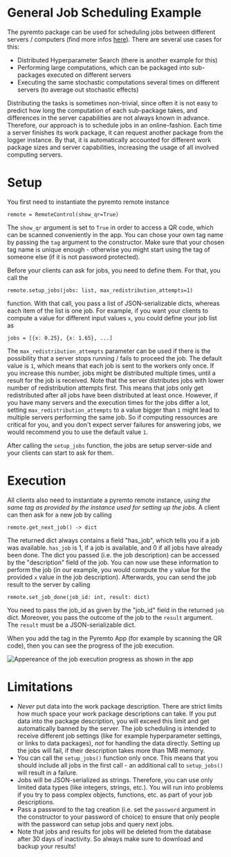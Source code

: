 # General Job Scheduling Example

The pyremto package can be used for scheduling jobs between different servers / computers (find more infos [here](https://www.pyremto.com/job-scheduling)). There are several use cases for this:

- Distributed Hyperparameter Search (there is another example for this)
- Performing large computations, which can be packaged into sub-packages executed on different servers
- Executing the same stochastic computations several times on different servers (to average out stochastic effects)

Distributing the tasks is sometimes non-trivial, since often it is not easy to predict how long the computation of each sub-package takes, and differences in the server capabilities are not always known in advance. Therefore, our approach is to schedule jobs in an online-fashion. Each time a server finishes its work package, it can request another package from the logger instance. By that, it is automatically accounted for different work package sizes and server capabilities, increasing the usage of all involved computing servers. 

# Setup

You first need to instantiate the pyremto remote instance

    remote = RemoteControl(show_qr=True)

The `show_qr` argument is set to `True` in order to access a QR code, which can be scanned conveniently in the app. You can chose your own tag name by passing the `tag` argument to the constructor. Make sure that your chosen tag name is unique enough - otherwise you might start using the tag of someone else (if it is not password protected).

Before your clients can ask for jobs, you need to define them. For that, you call the 

	remote.setup_jobs(jobs: list, max_redistribution_attempts=1)

function. With that call, you pass a list of JSON-serializable dicts, whereas each item of the list is one job. For example, if you want your clients to compute a value for different input values `x`, you could define your job list as

	jobs = [{x: 0.25}, {x: 1.65}, ...]

The `max_redistribution_attempts` parameter can be used if there is the possibility that a server stops running / fails to proceed the job. The default value is `1`, which means that each job is sent to the workers only once. If you increase this number, jobs might be distributed multiple times, until a result for the job is received. Note that the server distributes jobs with lower number of redistribution attempts first. This means that jobs only get redistributed after all jobs have been distributed at least once. However, if you have many servers and the execution times for the jobs differ a lot, setting `max_redistribution_attempts` to a value bigger than `1` might lead to multiple servers performing the same job. So if computing ressources are critical for you, and you don't expect server failures for answering jobs, we would recommend you to use the default value `1`. 

After calling the `setup_jobs` function, the jobs are setup server-side and your clients can start to ask for them.

# Execution

All clients also need to instantiate a pyremto remote instance, *using the same tag as provided by the instance used for setting up the jobs*. A client can then ask for a new job by calling 

	remote.get_next_job() -> dict

The returned dict always contains a field "has_job", which tells you if a job was available. `has_job` is 1, if a job is available, and 0 if all jobs have already been done. The dict you passed (i.e. the job description) can be accessed by the "description" field of the job. You can now use these information to perform the job (in our example, you would compute the `y` value for the provided `x` value in the job description). Afterwards, you can send the job result to the server by calling

	remote.set_job_done(job_id: int, result: dict)

You need to pass the job_id as given by the "job_id" field in the returned `job` dict. Moreover, you pass the outcome of the job to the `result` argument. The `result` must be a JSON-serializable dict. 

When you add the tag in the Pyremto App (for example by scanning the QR code), then you can see the progress of the job execution.

![Appereance of the job execution progress as shown in the app](https://github.com/MatthiasKi/pyremto/tree/master/examples/JobScheduling/GeneralJobScheduling/images/progress.jpg?raw=true)

# Limitations

- *Never* put data into the work package description. There are strict limits how much space your work package descriptions can take. If you put data into the package description, you will exceed this limit and get automatically banned by the server. The job scheduling is intended to receive different job settings (like for example hyperparameter settings, or links to data packages), *not* for handling the data directly. Setting up the jobs will fail, if their description takes more than 1MB memory.
- You can call the `setup_jobs()` function only once. This means that you should include all jobs in the first call - an additional call to `setup_jobs()` will result in a failure. 
- Jobs will be JSON-serialized as strings. Therefore, you can use only limited data types (like integers, strings, etc.). You will run into problems if you try to pass complex objects, functions, etc. as part of your job descriptions. 
- Pass a password to the tag creation (i.e. set the `password` argument in the constructor to your password of choice) to ensure that only people with the password can setup jobs and query next jobs. 
- Note that jobs and results for jobs will be deleted from the database after 30 days of inactivity. So always make sure to download and backup your results!
